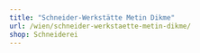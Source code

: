 ```yaml
---
title: "Schneider-Werkstätte Metin Dikme"
url: /wien/schneider-werkstaette-metin-dikme/
shop: Schneiderei
---
```

